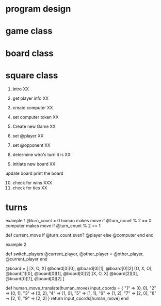 # program design


# game class
# board class
# square class


1. intro  XX
2. get player info XX
3. create computer XX
4. set computer token XX


5. Create new Game   XX
6. set @player XX
7. set @opponent XX
8. determine who's turn it is XX
9. initiate new board XX

 update board
 print the board

10. check for wins XXX
11. check for ties XX








# turns

example 1
 @turn_count = 0
 human makes move if @turn_count % 2 == 0
 computer makes move if @turn_count % 2 == 1

 def current_move
  if @turn_count.even?
   @player
  else
   @computer
   end
  end

example 2

def switch_players
      @current_player, @other_player = @other_player, @current_player
    end



@board = [
[X, O, X]  @board[0][0], @board[0][1], @board[0][2]
[O, X, O], @board[1][0], @board[0][1], @board[0][2]
[X, O, X]  @board[2][0], @board[0][1], @board[0][2]
]


def human_move_translate(human_move)
 input_coords = {
    "1" => [0, 0],
    "2" => [0, 1],
    "3" => [0, 2],
    "4" => [1, 0],
    "5" => [1, 1],
    "6" => [1, 2],
    "7" => [2, 0],
    "8" => [2, 1],
    "9" => [2, 2]
   }
   return input_coords[human_move]
end
